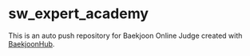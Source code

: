 # sw_expert_academy
This is an auto push repository for Baekjoon Online Judge created with [BaekjoonHub](https://github.com/BaekjoonHub/BaekjoonHub).
